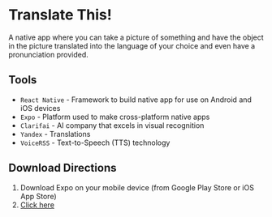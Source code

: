 # Translate This!

A native app where you can take a picture of something and have the object in the picture translated into the language of your choice and even have a pronunciation provided.

## Tools
*	`React Native` - Framework to build native app for use on Android and iOS devices
*	`Expo` - Platform used to make cross-platform native apps
*	`Clarifai` - AI company that excels in visual recognition
*	`Yandex` - Translations
*	`VoiceRSS` -  Text-to-Speech (TTS) technology

## Download Directions

1.	Download Expo on your mobile device (from Google Play Store or iOS App Store)
2.	[Click here](https://expo.io/@cornielleandres/translate-this)
